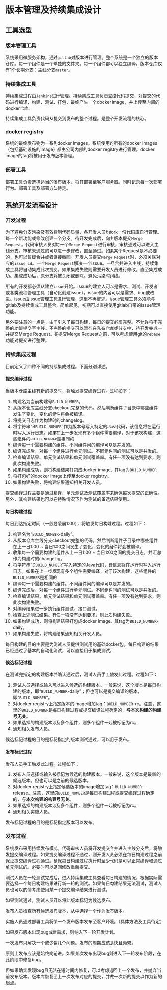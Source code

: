 # 版本管理及持续集成设计

## 工具选型

### 版本管理工具

系统采用微服务架构，通过`gitlab`对版本进行管理。整个系统是一个独立的版本仓库。每一个组件是一个单独的文件夹。每一个组件都可以独立编译。版本仓库仅有1个长期分支：主线分支`master`。

### 持续集成工具

持续集成过程由`Jenkins`进行管理。持续集成工具负责监控代码提交，对提交的代码进行编译、构建、测试、打包，最终产生一个docker image，并上传至内部的docker仓库。

持续集成工具负责代码从提交到发布的整个过程。是整个开发流程的核心。

### docker registry

系统的最终发布物为一系列docker images。系统使用的所有的docker images（包括基础设施的image）都由公司内部的docker registry进行管理。docker image的tag将被用于发布版本管理。

### 部署工具

部署工具负责选择适当的发布版本，将其部署至客户服务器。同时记录每一次部署行为。部署工具及部署方法待定。

## 系统开发流程设计

### 开发过程

为了避免分支污染及有效控制代码质量，各开发人员均fork一份代码库自行管理。每一个新功能或修改创建一个分支。待开发完成后，向主版本提交`Merge Request`。代码审核人员对每一个`Merge Request`进行审核，审核通过可以进入主线分支。审核未通过的可以进一步修改，直至通过。如果某个Request是不必要的，也可以暂缓合并或者直接撤回。开发人员提交`Merge Request`时，必须关联对应的`issue id`。一个`Merge Request`解决一个issue。一旦合并进入主线，持续集成工具将自动集成此次提交。如果集成失败则需要开发人员进行修改，直至集成成功。集成成功后，原分支将被关闭或删除。避免污染时间线。

所有的开发都必须从建立`issue`开始。issue的建立人可以是需求、测试、开发者或各类流程管理工具（自动化创建issue）。issue的内容可以是需求、bug或改进。issue由issue管理工具进行管理，这里不再赘述。issue管理工具必须能与gitlab及持续集成工具整合。简单起见，初期可以直接使用gitlab自带的issue管理功能。

另外要注意的一点是，由于引入了每日构建，每日的提交必须完整。不允许将不完整的功能提交至主线。不完整的提交可以暂存在私有仓库或分支中，待开发完成一并提交Merge Request。在提交Merge Request之前，可以考虑使用git的`rebase`功能对提交进行整理。

### 持续集成过程

目前定义了四种不同的持续集成过程。下面分别详述。

#### 提交编译过程

当版本仓库主线有新的提交时，将触发提交编译过程。过程如下：

1. 构建名为当前构建号`BUILD_NUMBER`。
2. 从版本仓库主线分支checkout完整的代码。然后判断组件子目录中哪些组件发生了变化，变化的组件将会被编译。
3. 将提交日志作为构建时的changelog。
4. 将字符串“B`BUILD_NUMBER`”作为版本号写入特定的Java代码，该信息将在运行时写入运行日志。如果在上一步发现有多个组件需要编译，对于该次构建，这些组件的`BUILD_NUMBER`是相同的
5. 编译每一个需要构建的组件。不同组件间的编译可以是并发的。
6. 编译完成后，对每一个组件进行单元测试。不同组件间的测试可以是并发的。
7. 检查编译结果、单元测试结果和单元测试覆盖率。有任一项没有达到要求，则此次构建失败。
8. 如果构建成功，则将构建结果打包成docker image。其tag为`BUILD_NUMBER`
9. 将打包好的docker image上传至docker registry。
10. 如果构建失败，将构建结果通知相关开发人员。

提交编译过程主要是通过编译、单元测试及测试覆盖率来确保每次提交的正确性。另外，其构建结果也可以在特殊情况下作为测试的备选结果使用。

#### 每日构建过程

每日到达指定时间（一般是凌晨1:00），将触发每日构建过程。过程如下：

1. 构建名为“`BUILD_NUMBER`-daily”。
2. 从版本仓库主线分支checkout完整的代码。然后判断组件子目录中哪些组件在上一日1:00 ~ 当日1:00之间发生了变化，变化的组件将会被编译。
3. 收集每一个需要构建的组件从上一日1:00 ~ 当日1:00之间的提交日志，并汇总作为构建时的changelog。
4. 将字符串“D`BUILD_NUMBER`”写入特定的Java代码，该信息将在运行时写入运行日志。如果在上一步发现有多个组件需要编译，对于该次构建，这些组件的`BUILD_NUMBER`是相同的
5. 编译每一个需要构建的组件。不同组件间的编译可以是并发的。
6. 编译完成后，对每一个组件进行单元测试。不同组件间的测试可以是并发的。
7. 检查编译结果、单元测试结果和单元测试覆盖率。有任一项没有达到要求，则此次构建失败。
8. 对编译结果进一步执行组件测试、接口测试。
9. 检查上述测试结果。有任一项没有达到要求，则此次构建失败。
10. 如果构建成功，则将构建结果打包成docker image。其tag为`BUILD_NUMBER`-daily。
11. 如果构建失败，将构建结果通知相关开发人员。

每日构建的目的主要是为测试人员提供测试用的基础docker包。每日构建的结果已经通过了基本的自动化测试，可以直接用于集成测试。

#### 候选标记过程

在测试完指定的构建版本并确认通过后，测试人员手工触发此过程。过程如下：

1. 测试人员选择或输入可以进入候选的构建版本。一般来说，这个版本是每日构建的版本，即“`BUILD_NUMBER`-daily”；但也可以是提交编译的版本，即“`BUILD_NUMBER`”。
2. 对docker registry上指定版本的image增加tag：`BUILD_NUMBER`-rc。注意，这里的`BUILD_NUMBER`是每日构建过程或提交编译过程确定的，**与本次构建的构建号无关**。
3. 如果选择的构建版本涉及多个组件，则多个组件一起被标记为rc。
4. 通知相关发布人员。

候选标记过程的目的是标记指定的版本测试通过，可以用于发布。

#### 发布标记过程

发布人员手工触发此过程。过程如下：

1. 发布人员选择或输入被标记为候选的构建版本。一般来说，这个版本是最新的候选版本。但也可以是之前的候选版本。
2. 对docker registry上指定候选版本的image增加tag：`BUILD_NUMBER`-release。注意，这里的`BUILD_NUMBER`是每日构建过程或提交编译过程确定的，**与本次构建的构建号无关**。
3. 如果选择的构建版本涉及多个组件，则多个组件一起被标记为rc。
4. 通知相关实施人员。

发布标记过程的目的是标记指定版本可以发布。

### 发布过程

系统发布采用持续发布模式。代码审核人员将开发提交合并进入主线分支后，将触发提交编译过程。如果提交编译过程不通过，则开发人员必须在每日构建过程之前保证提交编译过程通过。确保每日构建过程执行时至少代码是可以正常编译和通过单元测试的。必要时可以退回修改重新提交。

测试人员在一轮测试完成后，进入持续集成工具查看每日构建的情况，根据实际需要选择一个每日构建结果进行新一轮的测试。如果每日构建结果无法测试，测试人员也可以酌情考虑使用某一个提交编译结果进行测试。

如果测试通过，测试人员可以将此版本标记为候选发布。

发布人员检查所有候选发布版本，从中选择一个作为发布版本。

实施人员通过部署工具将某一个发布版本发布至客户环境。（具体方法及工具待定）

如果发布版本出现bug或新需求，则纳入下一轮开发计划。

一次发布只解决一个或少数几个问题。发布的周期应该是快且频繁。

原则上发布应该是始终向前进。如果某次发布出现bug则进入下一轮发布阶段，在此阶段中修复bug。

但如果确实发现bug且无法在短时间内修复，可以考虑退回上一个发布，并抛弃当前发布版本。版本库恢复至上一次发布对应的提交，并做一次新的提交以作为新的起点。